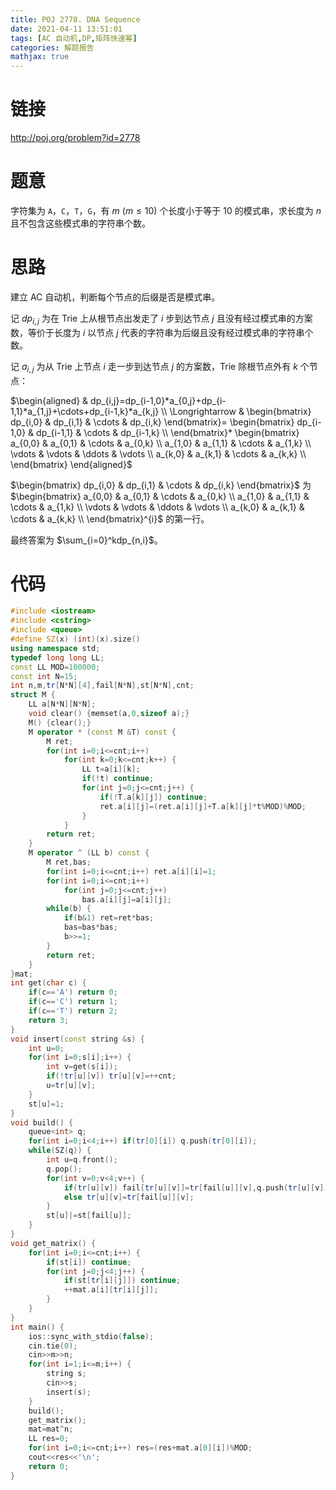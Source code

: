 ```yaml
---
title: POJ 2778. DNA Sequence
date: 2021-04-11 13:51:01
tags: [AC 自动机,DP,矩阵快速幂]
categories: 解题报告
mathjax: true
---
```


# 链接

<http://poj.org/problem?id=2778>

# 题意

字符集为 `A`，`C`，`T`，`G`，有 $m$ $(m\le10)$ 个长度小于等于 $10$ 的模式串，求长度为 $n$ 且不包含这些模式串的字符串个数。

<!--more-->

# 思路

建立 AC 自动机，判断每个节点的后缀是否是模式串。

记 $dp_{i,j}$ 为在 Trie 上从根节点出发走了 $i$ 步到达节点 $j$ 且没有经过模式串的方案数，等价于长度为 $i$ 以节点 $j$ 代表的字符串为后缀且没有经过模式串的字符串个数。

记 $a_{i,j}$ 为从 Trie 上节点 $i$ 走一步到达节点 $j$ 的方案数，Trie 除根节点外有 $k$ 个节点：

$\begin{aligned}
& dp_{i,j}=dp_{i-1,0}*a_{0,j}+dp_{i-1,1}*a_{1,j}+\cdots+dp_{i-1,k}*a_{k,j} \\
\Longrightarrow & \begin{bmatrix}
dp_{i,0} & dp_{i,1} & \cdots  & dp_{i,k}
\end{bmatrix}=
\begin{bmatrix}
dp_{i-1,0} & dp_{i-1,1} & \cdots  & dp_{i-1,k} \\
\end{bmatrix}*
\begin{bmatrix}
a_{0,0} & a_{0,1} & \cdots  & a_{0,k} \\
a_{1,0} & a_{1,1} & \cdots  & a_{1,k} \\
\vdots & \vdots & \ddots & \vdots \\
a_{k,0} & a_{k,1} & \cdots  & a_{k,k} \\
\end{bmatrix}
\end{aligned}$

$\begin{bmatrix}
dp_{i,0} & dp_{i,1} & \cdots  & dp_{i,k}
\end{bmatrix}$ 为 $\begin{bmatrix}
a_{0,0} & a_{0,1} & \cdots  & a_{0,k} \\
a_{1,0} & a_{1,1} & \cdots  & a_{1,k} \\
\vdots & \vdots & \ddots & \vdots \\
a_{k,0} & a_{k,1} & \cdots  & a_{k,k} \\
\end{bmatrix}^{i}$ 的第一行。

最终答案为 $\sum_{i=0}^kdp_{n,i}$。

# 代码

```cpp
#include <iostream>
#include <cstring>
#include <queue>
#define SZ(x) (int)(x).size()
using namespace std;
typedef long long LL;
const LL MOD=100000;
const int N=15;
int n,m,tr[N*N][4],fail[N*N],st[N*N],cnt;
struct M {
    LL a[N*N][N*N];
    void clear() {memset(a,0,sizeof a);}
    M() {clear();}
    M operator * (const M &T) const {
        M ret;
        for(int i=0;i<=cnt;i++)
            for(int k=0;k<=cnt;k++) {
                LL t=a[i][k];
                if(!t) continue;
                for(int j=0;j<=cnt;j++) {
                    if(!T.a[k][j]) continue;
                    ret.a[i][j]=(ret.a[i][j]+T.a[k][j]*t%MOD)%MOD;
                }
            }
        return ret;
    }
    M operator ^ (LL b) const {
        M ret,bas;
        for(int i=0;i<=cnt;i++) ret.a[i][i]=1;
        for(int i=0;i<=cnt;i++)
            for(int j=0;j<=cnt;j++)
                bas.a[i][j]=a[i][j];
        while(b) {
            if(b&1) ret=ret*bas;
            bas=bas*bas;
            b>>=1;
        }
        return ret;
    }
}mat;
int get(char c) {
    if(c=='A') return 0;
    if(c=='C') return 1;
    if(c=='T') return 2;
    return 3;
}
void insert(const string &s) {
    int u=0;
    for(int i=0;s[i];i++) {
        int v=get(s[i]);
        if(!tr[u][v]) tr[u][v]=++cnt;
        u=tr[u][v];
    }
    st[u]=1;
}
void build() {
    queue<int> q;
    for(int i=0;i<4;i++) if(tr[0][i]) q.push(tr[0][i]);
    while(SZ(q)) {
        int u=q.front();
        q.pop();
        for(int v=0;v<4;v++) {
            if(tr[u][v]) fail[tr[u][v]]=tr[fail[u]][v],q.push(tr[u][v]);
            else tr[u][v]=tr[fail[u]][v];
        }
        st[u]|=st[fail[u]];
    }
}
void get_matrix() {
    for(int i=0;i<=cnt;i++) {
        if(st[i]) continue;
        for(int j=0;j<4;j++) {
            if(st[tr[i][j]]) continue;
            ++mat.a[i][tr[i][j]];
        }
    }
}
int main() {
    ios::sync_with_stdio(false);
    cin.tie(0);
    cin>>m>>n;
    for(int i=1;i<=m;i++) {
        string s;
        cin>>s;
        insert(s);
    }
    build();
    get_matrix();
    mat=mat^n;
    LL res=0;
    for(int i=0;i<=cnt;i++) res=(res+mat.a[0][i])%MOD;
    cout<<res<<'\n';
    return 0;
}
```